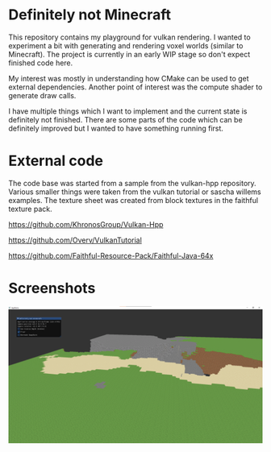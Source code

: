 # Definitely not Minecraft

This repository contains my playground for vulkan rendering. I wanted to experiment a bit with generating and rendering voxel worlds (similar to Minecraft). The project is currently in an early WIP stage so don't expect finished code here. 

My interest was mostly in understanding how CMake can be used to get external dependencies. Another point of interest was the compute shader to generate draw calls. 

I have multiple things which I want to implement and the current state is definitely not finished. There are some parts of the code which can be definitely improved but I wanted to have something running first. 

# External code 

The code base was started from a sample from the vulkan-hpp repository. Various smaller things were taken from the vulkan tutorial or sascha willems examples. The texture sheet was created from block textures in the faithful texture pack. 

https://github.com/KhronosGroup/Vulkan-Hpp

https://github.com/Overv/VulkanTutorial

https://github.com/Faithful-Resource-Pack/Faithful-Java-64x


# Screenshots 

![example](Images/ExampleScreenshot.png)

